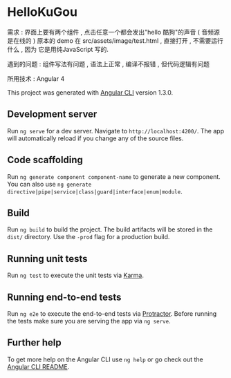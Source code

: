 # HelloKuGou

需求 :
界面上要有两个组件 ,  点击任意一个都会发出"hello 酷狗"的声音 ( 音频源是在线的 )
原本的 demo 在 src/assets/image/test.html , 直接打开 , 不需要运行什么 , 因为
它是用纯JavaScript 写的.

遇到的问题 :
组件写法有问题 , 语法上正常 , 编译不报错 , 但代码逻辑有问题

所用技术 :
Angular 4

This project was generated with [Angular CLI](https://github.com/angular/angular-cli) version 1.3.0.

## Development server

Run `ng serve` for a dev server. Navigate to `http://localhost:4200/`. The app will automatically reload if you change any of the source files.

## Code scaffolding

Run `ng generate component component-name` to generate a new component. You can also use `ng generate directive|pipe|service|class|guard|interface|enum|module`.

## Build

Run `ng build` to build the project. The build artifacts will be stored in the `dist/` directory. Use the `-prod` flag for a production build.

## Running unit tests

Run `ng test` to execute the unit tests via [Karma](https://karma-runner.github.io).

## Running end-to-end tests

Run `ng e2e` to execute the end-to-end tests via [Protractor](http://www.protractortest.org/).
Before running the tests make sure you are serving the app via `ng serve`.

## Further help

To get more help on the Angular CLI use `ng help` or go check out the [Angular CLI README](https://github.com/angular/angular-cli/blob/master/README.md).
